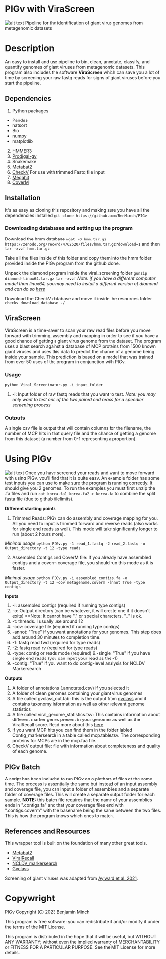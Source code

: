 # PIGv with ViraScreen
![alt text](https://github.com/BenMinch/PIGv/blob/main/images/PIGv.png)
Pipeline for the identification of giant virus genomes from metagenomic datasets

# Description
An easy to install and use pipeline to bin, clean, annotate, classify, and quantify genomes of giant viruses from metagenomic datasets. This program also includes the software **ViraScreen** which can save you a lot of time by screening your raw fastq reads for signs of giant viruses before you start the pipeline. 

## Dependencies

1. Python packages
- Pandas
- natsort
- Bio
- numpy
- matplotlib
2. [HMMER3](https://github.com/EddyRivasLab/hmmer)
3. [Prodigal-gv](https://github.com/apcamargo/prodigal-gv)
4. Snakemake
5. [Metabat2](https://bitbucket.org/berkeleylab/metabat)
6. [CheckV](https://bitbucket.org/berkeleylab/checkv/src/master/)
For use with trimmed Fastq file input
7. [Megahit](https://github.com/voutcn/megahit)
8. [CoverM](https://github.com/wwood/CoverM)


## Installation

It's as easy as cloning this repository and making sure you have all the dependencies installed
`git clone https://github.com/BenMinch/PIGv`

### Downloading databases and setting up the program

Download the hmm database `wget -O hmm.tar.gz https://zenodo.org/record/4762520/files/hmm.tar.gz?download=1` and then `tar -xvzf hmm.tar.gz` 

Take all the files inside of this folder and copy them into the hmm folder provided inside the PIGv program from the github clone. 

Unpack the diamond program inside the viral_screening folder `gunzip diamond-linux64.tar.gz|tar -xvzf`
*Note: if you have a different computer model than linux64, you may need to install a different version of diamond and can do so [here](https://github.com/bbuchfink/diamond)*

Download the CheckV database and move it inside the resources folder `checkv download_database ./`

## ViraScreen

ViraScreen is a time-saver to scan your raw read files before you move forward with trimming, assembly and mapping in order to see if you have a good chance of getting a giant virus genome from the dataset. The program uses a blast search against a database of MCP proteins from 1500 known giant viruses and uses this data to predict the chance of a genome being inside your sample. This prediction is based on a model that was trained from over 50 uses of the program in conjunction with PIGv. 

### Usage

`python Viral_Screeninator.py -i input_folder`

1. -i: Input folder of raw fastq reads that you want to test. *Note: you may only want to test one of the two paired end reads for a speedier screening process* 

### Outputs

A single csv file is output that will contain columns for the filename, the number of MCP hits in that query file and the chance of getting a genome from this dataset (a number from 0-1 representing a proportion). 

# Using PIGv
![alt text](https://github.com/BenMinch/PIGv/blob/main/images/chart.png)
Once you have screened your reads and want to move forward with using PIGv, you'll find that it is quite easy. An example folder has some test inputs you can use to make sure the program is running correctly. It should give you 2 genomes. To run the examples you must first unzip the .fa files and run `cat korea.fa1 korea.fa2 > korea.fa` to combine the split fasta file (due to github filelimits).

**Different starting points**
1. Trimmed Reads: PIGv can do assembly and coverage mapping for you. All you need to input is trimmed forward and reverse reads (also works for single end reads as well). This mode will take significantly longer to run (about 2 hours more). 

*Minimal usage*
`python PIGv.py -1 read_1.fastq -2 read_2.fastq -o Output_directory -t 12 -type reads`

2. Assembled Contigs and CoverM file: If you already have assembled contigs and a coverm coverage file, you should run this mode as it is faster.

*Minimal usage*
`python PIGv.py -i assembled_contigs.fa -o Output_directory -t 12 -cov metagenome.coverm -annot True -type contigs`

**Inputs**
1. -i: assembled contigs (required if running type contigs)
2. -o: Output directory (can be whatever, it will create one if it doesn't exits) **Note: It cannot have "." or special characters. "_" is ok.
3. -t: threads. I usually use around 12
4. -cov: coverage file (required if running type contigs)
5. -annot: "True" if you want annotations for your genomes. This step does add around 30 minutes to completion time.
6. -1: fastq read fwd (required for type reads)
7. -2: fastq read rv (required for type reads)
8. -type: contig or reads mode (required)
9.-single: "True" if you have single end reads (you can input your read as the -1)
10. -contig: "True" if you want to do contig-level analysis for NCLDV Markersearch

**Outputs**
1. A folder of annotations (.annotated.csv) if you selected it
2. A folder of clean genomes containing your giant virus genomes
3. A file called gvclass_out.tab: this is the output from [gvclass](https://github.com/NeLLi-team/gvclass/) and it contains taxonomy information as well as other relevant genome statistics
4. A file called viral_genome_statistics.tsv: This contains information about different marker genes present in your genomes as well as the ViralRecall score. Read more about this [here](https://github.com/faylward/viralrecall)
5. If you want MCP hits you can find them in the folder labled Contig_markersearch in a table called mcp.table.tsv. The corresponding proteins for MCPs are in the mcp.faa file.
6. CheckV output file: file with information about completeness and quality of each genome.

## PIGv Batch

A script has been included to run PIGv on a plethora of files at the same time. The process is assentially the same but instead of an input assembly and coverage file, you can input a folder of assemblies and a separate folder of coverage files. This will create a separate output folder for each sample.
**NOTE:** this batch file requires that the name of your assemblies ends in ".contigs.fa" and that your coverage files end with ".contigs.coverm" with the basename being the same between the two files. This is how the program knows which ones to match. 

## References and Resources

This wrapper tool is built on the foundation of many other great tools.
- [Metabat2](https://bitbucket.org/berkeleylab/metabat)
- [ViralRecall](https://github.com/faylward/viralrecall)
- [NCLDV_markersearch](https://github.com/faylward/ncldv_markersearch)
- [Gvclass](https://github.com/NeLLi-team/gvclass/)

Screening of giant viruses was adapted from [Aylward et al. 2021](https://journals.plos.org/plosbiology/article?id=10.1371/journal.pbio.3001430).

# Copywright

PIGv Copyright (C) 2023 Benjamin Minch 

This program is free software: you can redistribute it and/or modify it under the terms of the MIT License. 

This program is distributed in the hope that it will be useful, but WITHOUT ANY WARRANTY; without even the implied warranty of MERCHANTABILITY or FITNESS FOR A PARTICULAR PURPOSE. See the MIT License for more details. 
